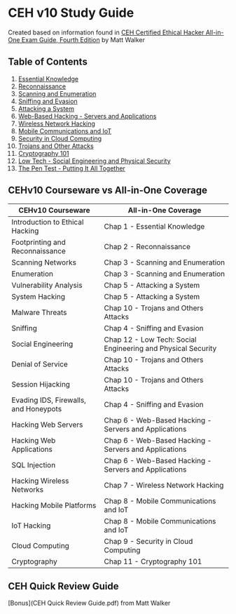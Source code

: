 # CEH v10 Study Guide

Created based on information found in [CEH Certified Ethical Hacker All-in-One Exam Guide, Fourth Edition](https://learning.oreilly.com/library/view/ceh-certified-ethical/9781260454567/) by Matt Walker


## Table of Contents

1.  [Essential Knowledge](1-Essential-Knowledge.md)
2.  [Reconnaissance](2-Reconnaissance.md)
3.  [Scanning and Enumeration](3-Scanning-and-Enumeration.md)
4.  [Sniffing and Evasion](4-Sniffing-and-Evasion.md)
5.  [Attacking a System](5-Attacking-a-System.md)
6.  [Web-Based Hacking - Servers and Applications](6-Web-Based-Hacking-Servers-and-Applications.md)
7.  [Wireless Network Hacking](7-Wireless-Network-Hacking.md)
8.  [Mobile Communications and IoT](8-Mobile-Communications-and-IoT.md)
9.  [Security in Cloud Computing](9-Security-in-Cloud-Computing.md)
10. [Trojans and Other Attacks](10-Trojans-and-Other-Attacks.md)
11. [Cryptography 101](11-Cryptography-101.md)
12. [Low Tech - Social Engineering and Physical Security](12-Low-Tech-Social-Engineering-and-Physical-Security.md)
13. [The Pen Test - Putting It All Together](13-The-Pen-Test-Putting-It-All-Together.md)


## CEHv10 Courseware vs All-in-One Coverage

| CEHv10 Courseware        | All-in-One Coverage       |
|--------------------------|---------------------------|
| Introduction to Ethical Hacking   | Chap 1 - Essential Knowledge       |
| Footprinting and Reconnaissance   | Chap 2 - Reconnaissance            |
| Scanning Networks                 | Chap 3 - Scanning and Enumeration  |
| Enumeration                       | Chap 3 - Scanning and Enumeration   |
| Vulnerability Analysis            | Chap 5 - Attacking a System        |
| System Hacking                    | Chap 5 - Attacking a System        |
| Malware Threats                   | Chap 10 - Trojans and Others Attacks |
| Sniffing                          | Chap 4 - Sniffing and Evasion      |
| Social Engineering                | Chap 12 - Low Tech: Social Engineering and Physical Security |
| Denial of Service                 | Chap 10 - Trojans and Others Attacks|
| Session Hijacking                 | Chap 10 - Trojans and Others Attacks|
| Evading IDS, Firewalls, and Honeypots | Chap 4 - Sniffing and Evasion       |
| Hacking Web Servers               | Chap 6 - Web-Based Hacking - Servers and Applications |
| Hacking Web Applications          | Chap 6 - Web-Based Hacking - Servers and Applications |
| SQL Injection                     | Chap 6 - Web-Based Hacking - Servers and Applications |
| Hacking Wireless Networks         | Chap 7 - Wireless Network Hacking |
| Hacking Mobile Platforms          | Chap 8 - Mobile Communications and IoT |
| IoT Hacking                       | Chap 8 - Mobile Communications and IoT |
| Cloud Computing                   | Chap 9 - Security in Cloud Computing |
| Cryptography                      | Chap 11 - Cryptography 101  |


## CEH Quick Review Guide

[Bonus](CEH Quick Review Guide.pdf) from Matt Walker
